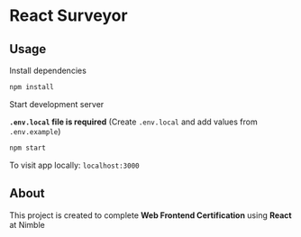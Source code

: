 # React Surveyor

## Usage

Install dependencies

```js
npm install
```

Start development server

**`.env.local` file is required** (Create `.env.local` and add values from `.env.example`)

```js
npm start
```

To visit app locally: `localhost:3000`

## About

This project is created to complete **Web Frontend Certification** using **React** at Nimble
